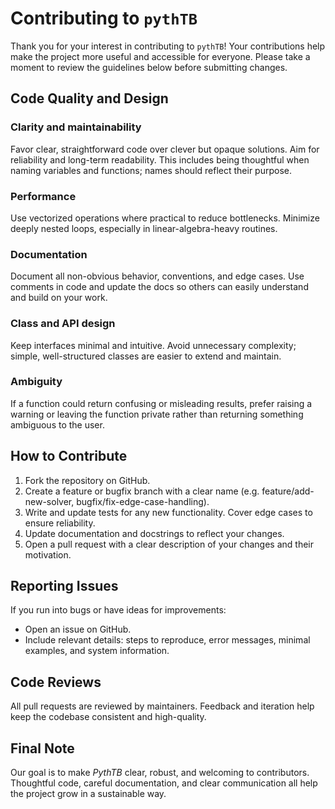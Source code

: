 # Contributing to `pythTB`

Thank you for your interest in contributing to `pythTB`! Your contributions help make the project more useful and accessible for everyone. Please take a moment to review the guidelines below before submitting changes.

## Code Quality and Design
### Clarity and maintainability
Favor clear, straightforward code over clever but opaque solutions. Aim for reliability and long-term readability. This includes being thoughtful when naming variables and functions; names should reflect their purpose.
### Performance
Use vectorized operations where practical to reduce bottlenecks. Minimize deeply nested loops, especially in linear-algebra-heavy routines.
### Documentation
Document all non-obvious behavior, conventions, and edge cases. Use comments in code and update the docs so others can easily understand and build on your work.
### Class and API design
Keep interfaces minimal and intuitive. Avoid unnecessary complexity; simple, well-structured classes are easier to extend and maintain.
### Ambiguity
If a function could return confusing or misleading results, prefer raising a warning or leaving the function private rather than returning something ambiguous to the user.

## How to Contribute
1. Fork the repository on GitHub.
2. Create a feature or bugfix branch with a clear name (e.g. feature/add-new-solver, bugfix/fix-edge-case-handling).
3. Write and update tests for any new functionality. Cover edge cases to ensure reliability.
4. Update documentation and docstrings to reflect your changes.
5. Open a pull request with a clear description of your changes and their motivation.

## Reporting Issues

If you run into bugs or have ideas for improvements:
- Open an issue on GitHub.
- Include relevant details: steps to reproduce, error messages, minimal examples, and system information.

## Code Reviews

All pull requests are reviewed by maintainers. Feedback and iteration help keep the codebase consistent and high-quality.

## Final Note

Our goal is to make *PythTB* clear, robust, and welcoming to contributors. Thoughtful code, careful documentation, and clear communication all help the project grow in a sustainable way.
